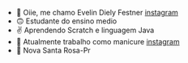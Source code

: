 - 👋 Oiie, me chamo Evelin Diely Festner [instagram](https://instagram.com/evelin_festner/)
- 🙃 Estudante do ensino medio
- ✌️ Aprendendo Scratch e linguagem Java
- 💅 Atualmente trabalho como manicure [instagram](https://www.instagram.com/evelin_nail.designer/)
- 👥 Nova Santa Rosa-Pr
<!---
evelinfestner/evelinfestner is a ✨ special ✨ repository because its `README.md` (this file) appears on your GitHub profile.
You can click the Preview link to take a look at your changes.
--->
